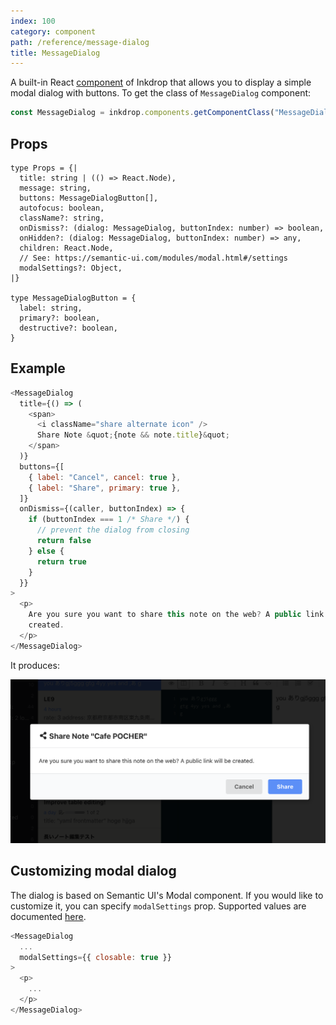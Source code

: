 ```yaml
---
index: 100
category: component
path: /reference/message-dialog
title: MessageDialog
---
```


A built-in React [component](/reference/component-manager) of Inkdrop that allows you to display a simple modal dialog with buttons.
To get the class of `MessageDialog` component:

```js
const MessageDialog = inkdrop.components.getComponentClass("MessageDialog")
```

## Props

```flow
type Props = {|
  title: string | (() => React.Node),
  message: string,
  buttons: MessageDialogButton[],
  autofocus: boolean,
  className?: string,
  onDismiss?: (dialog: MessageDialog, buttonIndex: number) => boolean,
  onHidden?: (dialog: MessageDialog, buttonIndex: number) => any,
  children: React.Node,
  // See: https://semantic-ui.com/modules/modal.html#/settings
  modalSettings?: Object,
|}

type MessageDialogButton = {
  label: string,
  primary?: boolean,
  destructive?: boolean,
}
```

## Example

```js
<MessageDialog
  title={() => (
    <span>
      <i className="share alternate icon" />
      Share Note &quot;{note && note.title}&quot;
    </span>
  )}
  buttons={[
    { label: "Cancel", cancel: true },
    { label: "Share", primary: true },
  ]}
  onDismiss={(caller, buttonIndex) => {
    if (buttonIndex === 1 /* Share */) {
      // prevent the dialog from closing
      return false
    } else {
      return true
    }
  }}
>
  <p>
    Are you sure you want to share this note on the web? A public link will be
    created.
  </p>
</MessageDialog>
```

It produces:

![Example](component-message-dialog_example.png)

## Customizing modal dialog

The dialog is based on Semantic UI's Modal component.
If you would like to customize it, you can specify `modalSettings` prop.
Supported values are documented [here](https://semantic-ui.com/modules/modal.html#/settings).

```js
<MessageDialog
  ...
  modalSettings={{ closable: true }}
>
  <p>
    ...
  </p>
</MessageDialog>
```
